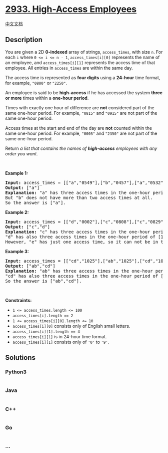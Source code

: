 # [2933. High-Access Employees](https://leetcode.com/problems/high-access-employees)

[中文文档](/solution/2900-2999/2933.High-Access%20Employees/README.md)

## Description

<p>You are given a 2D <strong>0-indexed</strong> array of strings, <code>access_times</code>, with size <code>n</code>. For each <code>i</code> where <code>0 &lt;= i &lt;= n - 1</code>, <code>access_times[i][0]</code> represents the name of an employee, and <code>access_times[i][1]</code> represents the access time of that employee. All entries in <code>access_times</code> are within the same day.</p>

<p>The access time is represented as <strong>four digits</strong> using a <strong>24-hour</strong> time format, for example, <code>&quot;0800&quot;</code> or <code>&quot;2250&quot;</code>.</p>

<p>An employee is said to be <strong>high-access</strong> if he has accessed the system <strong>three or more</strong> times within a <strong>one-hour period</strong>.</p>

<p>Times with exactly one hour of difference are <strong>not</strong> considered part of the same one-hour period. For example, <code>&quot;0815&quot;</code> and <code>&quot;0915&quot;</code> are not part of the same one-hour period.</p>

<p>Access times at the start and end of the day are <strong>not</strong> counted within the same one-hour period. For example, <code>&quot;0005&quot;</code> and <code>&quot;2350&quot;</code> are not part of the same one-hour period.</p>

<p>Return <em>a list that contains the names of <strong>high-access</strong> employees with any order you want.</em></p>

<p>&nbsp;</p>
<p><strong class="example">Example 1:</strong></p>

<pre>
<strong>Input:</strong> access_times = [[&quot;a&quot;,&quot;0549&quot;],[&quot;b&quot;,&quot;0457&quot;],[&quot;a&quot;,&quot;0532&quot;],[&quot;a&quot;,&quot;0621&quot;],[&quot;b&quot;,&quot;0540&quot;]]
<strong>Output:</strong> [&quot;a&quot;]
<strong>Explanation:</strong> &quot;a&quot; has three access times in the one-hour period of [05:32, 06:31] which are 05:32, 05:49, and 06:21.
But &quot;b&quot; does not have more than two access times at all.
So the answer is [&quot;a&quot;].</pre>

<p><strong class="example">Example 2:</strong></p>

<pre>
<strong>Input:</strong> access_times = [[&quot;d&quot;,&quot;0002&quot;],[&quot;c&quot;,&quot;0808&quot;],[&quot;c&quot;,&quot;0829&quot;],[&quot;e&quot;,&quot;0215&quot;],[&quot;d&quot;,&quot;1508&quot;],[&quot;d&quot;,&quot;1444&quot;],[&quot;d&quot;,&quot;1410&quot;],[&quot;c&quot;,&quot;0809&quot;]]
<strong>Output:</strong> [&quot;c&quot;,&quot;d&quot;]
<strong>Explanation:</strong> &quot;c&quot; has three access times in the one-hour period of [08:08, 09:07] which are 08:08, 08:09, and 08:29.
&quot;d&quot; has also three access times in the one-hour period of [14:10, 15:09] which are 14:10, 14:44, and 15:08.
However, &quot;e&quot; has just one access time, so it can not be in the answer and the final answer is [&quot;c&quot;,&quot;d&quot;].</pre>

<p><strong class="example">Example 3:</strong></p>

<pre>
<strong>Input:</strong> access_times = [[&quot;cd&quot;,&quot;1025&quot;],[&quot;ab&quot;,&quot;1025&quot;],[&quot;cd&quot;,&quot;1046&quot;],[&quot;cd&quot;,&quot;1055&quot;],[&quot;ab&quot;,&quot;1124&quot;],[&quot;ab&quot;,&quot;1120&quot;]]
<strong>Output:</strong> [&quot;ab&quot;,&quot;cd&quot;]
<strong>Explanation:</strong> &quot;ab&quot; has three access times in the one-hour period of [10:25, 11:24] which are 10:25, 11:20, and 11:24.
&quot;cd&quot; has also three access times in the one-hour period of [10:25, 11:24] which are 10:25, 10:46, and 10:55.
So the answer is [&quot;ab&quot;,&quot;cd&quot;].</pre>

<p>&nbsp;</p>
<p><strong>Constraints:</strong></p>

<ul>
	<li><code>1 &lt;= access_times.length &lt;= 100</code></li>
	<li><code>access_times[i].length == 2</code></li>
	<li><code>1 &lt;= access_times[i][0].length &lt;= 10</code></li>
	<li><code>access_times[i][0]</code> consists only of English small letters.</li>
	<li><code>access_times[i][1].length == 4</code></li>
	<li><code>access_times[i][1]</code> is in 24-hour time format.</li>
	<li><code>access_times[i][1]</code> consists only of <code>&#39;0&#39;</code> to <code>&#39;9&#39;</code>.</li>
</ul>

## Solutions

<!-- tabs:start -->

### **Python3**

```python

```

### **Java**

```java

```

### **C++**

```cpp

```

### **Go**

```go

```

### **...**

```

```

<!-- tabs:end -->
